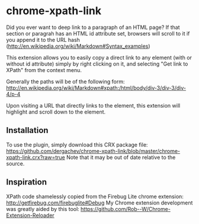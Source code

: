 chrome-xpath-link
=================

Did you ever want to deep link to a paragraph of an HTML page? If that section or paragrah has an HTML id attribute set,  browsers will scroll to it if you append it to the URL hash (http://en.wikipedia.org/wiki/Markdown#Syntax_examples)

This extension allows you to easily copy a direct link to any element (with or without id attribute) simply by right clicking on it, and selecting "Get link to XPath" from the context menu.

Generally the paths will be of the following form:
http://en.wikipedia.org/wiki/Markdown#xpath:/html/body/div-3/div-3/div-4/p-4

Upon visiting a URL that directly links to the element, this extension will highlight and scroll down to the element.

Installation
------------
To use the plugin, simply download this CRX package file: 
  https://github.com/dergachev/chrome-xpath-link/blob/master/chrome-xpath-link.crx?raw=true
Note that it may be out of date relative to the source.

Inspiration
-----------
XPath code shamelessly copied from the Firebug Lite chrome extension: http://getfirebug.com/firebuglite#Debug
My Chrome extension development was greatly aided by this tool: https://github.com/Rob--W/Chrome-Extension-Reloader
